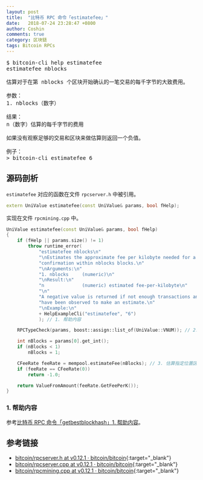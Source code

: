 ```yaml
---
layout: post
title:  "比特币 RPC 命令「estimatefee」"
date:   2018-07-24 23:28:47 +0800
author: Coshin
comments: true
category: 区块链
tags: Bitcoin RPCs
---
```

<pre>
$ bitcoin-cli help estimatefee
estimatefee nblocks

估算对于在第 nblocks 个区块开始确认的一笔交易的每千字节的大致费用。

参数：
1. nblocks（数字）

结果：
n（数字）估算的每千字节的费用

如果没有观察足够的交易和区块来做估算则返回一个负值。

例子：
> bitcoin-cli estimatefee 6
</pre>

## 源码剖析

`estimatefee` 对应的函数在文件 `rpcserver.h` 中被引用。

```cpp
extern UniValue estimatefee(const UniValue& params, bool fHelp);
```

实现在文件 `rpcmining.cpp` 中。

```cpp
UniValue estimatefee(const UniValue& params, bool fHelp)
{
    if (fHelp || params.size() != 1)
        throw runtime_error(
            "estimatefee nblocks\n"
            "\nEstimates the approximate fee per kilobyte needed for a transaction to begin\n"
            "confirmation within nblocks blocks.\n"
            "\nArguments:\n"
            "1. nblocks     (numeric)\n"
            "\nResult:\n"
            "n              (numeric) estimated fee-per-kilobyte\n"
            "\n"
            "A negative value is returned if not enough transactions and blocks\n"
            "have been observed to make an estimate.\n"
            "\nExample:\n"
            + HelpExampleCli("estimatefee", "6")
            ); // 1. 帮助内容

    RPCTypeCheck(params, boost::assign::list_of(UniValue::VNUM)); // 2. RPC 类型检测

    int nBlocks = params[0].get_int();
    if (nBlocks < 1)
        nBlocks = 1;

    CFeeRate feeRate = mempool.estimateFee(nBlocks); // 3. 估算指定位置区块的交易费并返回
    if (feeRate == CFeeRate(0))
        return -1.0;

    return ValueFromAmount(feeRate.GetFeePerK());
}
```

### 1. 帮助内容

参考[比特币 RPC 命令「getbestblockhash」1. 帮助内容](/blog/2018/05/bitcoin-rpc-getbestblockhash.html#1-帮助内容)。

## 参考链接

* [bitcoin/rpcserver.h at v0.12.1 · bitcoin/bitcoin](https://github.com/bitcoin/bitcoin/blob/v0.12.1/src/rpcserver.h){:target="_blank"}
* [bitcoin/rpcserver.cpp at v0.12.1 · bitcoin/bitcoin](https://github.com/bitcoin/bitcoin/blob/v0.12.1/src/rpcserver.cpp){:target="_blank"}
* [bitcoin/rpcmining.cpp at v0.12.1 · bitcoin/bitcoin](https://github.com/bitcoin/bitcoin/blob/v0.12.1/src/rpcmining.cpp){:target="_blank"}
